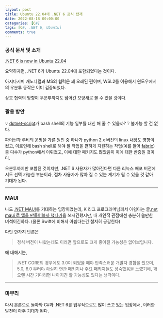 ```yaml
---
layout: post
title: Ubuntu 22.04에 .NET 6 공식 탑재
date: 2022-08-18 00:00:00
categories: [C#]
tags: [C#, .NET 6, Ubuntu]
comments: true
---
```


### 공식 문서 및 소개
[.NET 6 is now in Ubuntu 22.04](https://devblogs.microsoft.com/dotnet/dotnet-6-is-now-in-ubuntu-2204/)

요약하자면, .NET 6가 Ubuntu 22.04에 포함되었다는 것이다.

아시다시피 캐노니컬과 MS의 협력은 꽤 오래된 편이며, WSL2를 이용해서 윈도우에서의 우분투 동작은 이미 검증되었다.

상호 협력의 방향이 우분투까지도 넘어간 모양새로 볼 수 있을 것이다.

### 활용 방안

:bulb: [dotnet-script](https://github.com/filipw/dotnet-script)가 bash shell의 기능 일부를 대신 해 줄 수 있을까? :grey_question: 불가능 할 건 없다.

파이썬과 루비의 운명을 가른 원인 중 하나가 python 2.x 버전의 linux 내장도 영향이 컸고, 이로인해 bash shell로 해야 될 작업을 편하게 지원하는 작업(예를 들어 [fabric](https://www.fabfile.org/))중 다수가 python에서 이뤄졌고, 이에 대한 패키지도 많았음이 이에 대한 반증일 것이다.

우분투까지만 포함된 것이지만, .NET 6 사용자가 많아진다면 다른 리눅스 배포 버전에서도 선택 가능한 부분이라, 점차 사용자가 많아 질 수 있는 계기가 될 수 있을 것 같아 기대가 된다.

---
### MAUI

나도 [.NET MAUI](https://docs.microsoft.com/en-us/dotnet/maui/what-is-maui)를 기대하는 입장이었는데, K 리그 프로그래머님께서 아쉽다는 글[.net maui 로 앱을 만들어볼까 했다가](https://jeho.page/essay/2022/08/19/maui.html)을 쓰시긴했지만, 내 개인적 관점에선 충분히 쓸만한 녀석이긴하다. (물론 Swift에 비해서 아쉽다는건 철저히 공감한다) 

다만 한가지 반론은 

>정식 버전이 나왔는데도 이러면 앞으로도 크게 좋아질 가능성은 없어보입니다.

에 대해서는,

>.NET CORE의 경우에도 3.0이 되었을 때야 만족스러운 개발자 경험을 줬으며, 5.0, 6.0 부터야 확실히 연관 패키지나 주요 패키지들도 성숙했음을 느꼈기에, 꽤 오랜 시간 기다리면 나아지긴 할 가능성도 있다는 생각이다.

---

### 마무리

다시 본론으로 돌아와 C#과 .NET 6를 업무적으로도 많이 쓰고 있는 입장에서, 이러한 발전이 아주 기대가 된다.